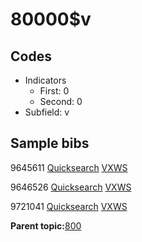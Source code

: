# 80000$v

## Codes

-   Indicators
    -   First: 0
    -   Second: 0
-   Subfield: v

## Sample bibs

9645611 [Quicksearch](https://search.library.yale.edu/catalog/9645611) [VXWS](http://prodorbis.library.yale.edu:7014/vxws/GetHoldingsService?bibId=9645611)

9646526 [Quicksearch](https://search.library.yale.edu/catalog/9646526) [VXWS](http://prodorbis.library.yale.edu:7014/vxws/GetHoldingsService?bibId=9646526)

9721041 [Quicksearch](https://search.library.yale.edu/catalog/9721041) [VXWS](http://prodorbis.library.yale.edu:7014/vxws/GetHoldingsService?bibId=9721041)

**Parent topic:**[800](../../tags/800/800.md)

